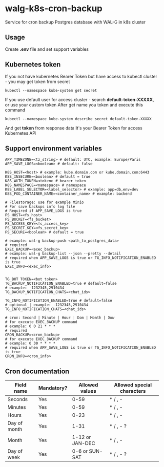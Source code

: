 # walg-k8s-cron-backup
Service for cron backup Postgres database with WAL-G in k8s cluster

## Usage

Create **.env** file and set support variables

## Kubernetes token

If you not have kubernetes Bearer Token but have access to kubectl cluster - you may get token from secret

```shell
kubectl --namespace kube-system get secret
```

If you use default user for access cluster - search **default-token-XXXXX**, or use your custom token
After get name you token and execute this command

```shell
kubectl --namespace kube-system describe secret default-token-XXXXX
```

And get **token** from response data
It's your Bearer Token for access Kubernetes API

## Support environment variables

```
APP_TIMEZONE=<tz_string> # default: UTC, example: Europe/Paris
APP_SAVE_LOGS=<boolean> # default: false

K8S_HOST=<host> # example: kube.domain.com or kube.domain.com:6443
K8S_INSECURE=<boolean> # default = true
K8S_AUTH_TOKEN=<token> # bearer token
K8S_NAMESPACE=<namespace> # namespace
K8S_LABEL_SELECTOR=<label_selector> # example: app=db,env=dev
K8S_POD_CONTAINER_NAME=<container_name> # example: backend

# Filestorage: use for example Minio
# For save backups info log file
# Required if APP_SAVE_LOGS is true
FS_HOST=<fs_host>
FS_BUCKET=<fs_bucket>
FS_ACCESS_KEY=<fs_access_key>
FS_SECRET_KEY=<fs_secret_key>
FS_SECURE=<boolean> # default = true

# example: wal-g backup-push <path_to_postgres_data>
# required
EXEC_BACKUP=<exec_backup> 
# example: wal-g backup-list --json --pretty --detail
# required when APP_SAVE_LOGS is true or TG_INFO_NOTIFICATION_ENABLED is true
EXEC_INFO=<exec_info>


TG_BOT_TOKEN=<bot_token>
TG_BACKUP_NOTIFICATION_ENABLED=true # default=false
# example: -1232345,2910434
TG_BACKUP_NOTIFICATION_CHATS=<chat_ids>

TG_INFO_NOTIFICATION_ENABLED=true # default=false
# optional | example: -1232345,2910434
TG_INFO_NOTIFICATION_CHATS=<chat_ids> 

# cron: Second | Minute | Hour | Dom | Month | Dow
# for execute EXEC_BACKUP command
# example: 0 0 21 * * *
# required
CRON_BACKUP=<cron_backup>
# for execute EXEC_BACKUP command
# example: 0 30 * * * *
# required when APP_SAVE_LOGS is true or TG_INFO_NOTIFICATION_ENABLED is true
CRON_INFO=<cron_info>
```

## Cron documentation

Field name   | Mandatory? | Allowed values  | Allowed special characters
----------   | ---------- | --------------  | --------------------------
Seconds      | Yes        | 0-59            | * / , -
Minutes      | Yes        | 0-59            | * / , -
Hours        | Yes        | 0-23            | * / , -
Day of month | Yes        | 1-31            | * / , - ?
Month        | Yes        | 1-12 or JAN-DEC | * / , -
Day of week  | Yes        | 0-6 or SUN-SAT  | * / , - ?
